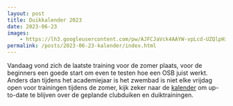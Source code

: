 ```yaml
---
layout: post
title: Duikkalender 2023
date: 2023-06-23
images:
    - https://lh3.googleusercontent.com/pw/AJFCJaVck4AAYW-vpLcd-UZQlpHijdnjgbNpbM3KVOFzd9cnMFoF1IpxPLgJ7RGVUgjuu1apAE4srAKbLTdlTXrd08i4822gqnx9y39KLvpTm3y8ASPR14t6mnXYDuYZwdeEsS201igWRhizDcIkDcGEcQnKsQ
permalink: /posts/2023-06-23-kalender/index.html
---
```

Vandaag vond zich de laatste training voor de zomer plaats, voor de beginners een goede start om even te testen hoe een OSB juist werkt. Anders dan tijdens het academiejaar is het zwembad is niet elke vrijdag open voor trainingen tijdens de zomer, kijk zeker
naar de [kalender](/calendar/) om up-to-date te blijven over de geplande clubduiken en duiktrainingen. 
